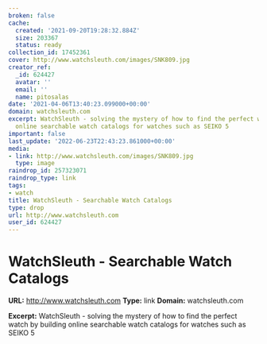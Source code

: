 ```yaml
---
broken: false
cache:
  created: '2021-09-20T19:28:32.884Z'
  size: 203367
  status: ready
collection_id: 17452361
cover: http://www.watchsleuth.com/images/SNK809.jpg
creator_ref:
  _id: 624427
  avatar: ''
  email: ''
  name: pitosalas
date: '2021-04-06T13:40:23.099000+00:00'
domain: watchsleuth.com
excerpt: WatchSleuth - solving the mystery of how to find the perfect watch by building
  online searchable watch catalogs for watches such as SEIKO 5
important: false
last_update: '2022-06-23T22:43:23.861000+00:00'
media:
- link: http://www.watchsleuth.com/images/SNK809.jpg
  type: image
raindrop_id: 257323071
raindrop_type: link
tags:
- watch
title: WatchSleuth - Searchable Watch Catalogs
type: drop
url: http://www.watchsleuth.com
user_id: 624427
---
```


# WatchSleuth - Searchable Watch Catalogs

**URL:** http://www.watchsleuth.com
**Type:** link
**Domain:** watchsleuth.com

**Excerpt:** WatchSleuth - solving the mystery of how to find the perfect watch by building online searchable watch catalogs for watches such as SEIKO 5
